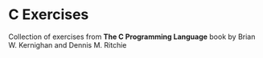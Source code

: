 # C Exercises
Collection of exercises from **The C Programming Language** book by Brian W. Kernighan and Dennis M. Ritchie
